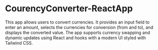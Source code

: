 # CourencyConverter-ReactApp
This app allows users to convert currencies. It provides an input field to enter an amount, selects the currencies for conversion (from and to), and displays the converted value. The app supports currency swapping and dynamic updates using React and hooks with a modern UI styled with Tailwind CSS.
